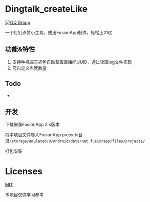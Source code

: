 # Dingtalk_createLike 

[![QQ Group](https://img.shields.io/badge/QQ%20Group-164725525-12B7F5?logo=tencent-qq)](https://jq.qq.com/?_wv=1027&k=OuhCQlwI)

一个钉钉点赞小工具，使用FusionApp制作，轻松上21亿

## 功能&特性
1. 支持手机端无抓包自动获取直播间UUID，通过读取log文件实现
2. 可自定义点赞数量

## Todo
- 

## 开发
下载安装FusionApp 2.x版本

将本项目文件导入FusionApp projects目录`/storage/emulated/0/Android/data/net.fusionapp/files/projects/`

打包安装

# Licenses
[MIT](https://mit-license.org)

本项目仅供学习参考
